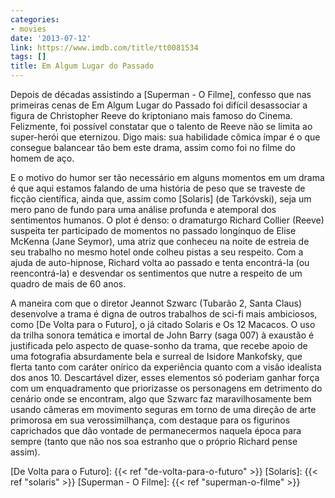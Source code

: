 ```yaml
---
categories:
- movies
date: '2013-07-12'
link: https://www.imdb.com/title/tt0081534
tags: []
title: Em Algum Lugar do Passado
---
```


Depois de décadas assistindo a [Superman - O Filme], confesso que nas primeiras cenas de Em Algum Lugar do Passado foi difícil desassociar a figura de Christopher Reeve do kriptoniano mais famoso do Cinema. Felizmente, foi possível constatar que o talento de Reeve não se limita ao super-herói que eternizou. Digo mais: sua habilidade cômica ímpar é o que consegue balancear tão bem este drama, assim como foi no filme do homem de aço.

E o motivo do humor ser tão necessário em alguns momentos em um drama é que aqui estamos falando de uma história de peso que se traveste de ficção científica, ainda que, assim como [Solaris] (de Tarkóvski), seja um mero pano de fundo para uma análise profunda e atemporal dos sentimentos humanos. O plot é denso: o dramaturgo Richard Collier (Reeve) suspeita ter participado de momentos no passado longínquo de Elise McKenna (Jane Seymor), uma atriz que conheceu na noite de estreia de seu trabalho no mesmo hotel onde colheu pistas a seu respeito. Com a ajuda de auto-hipnose, Richard volta ao passado e tenta encontrá-la (ou reencontrá-la) e desvendar os sentimentos que nutre a respeito de um quadro de mais de 60 anos.

A maneira com que o diretor Jeannot Szwarc (Tubarão 2, Santa Claus) desenvolve a trama é digna de outros trabalhos de sci-fi mais ambiciosos, como [De Volta para o Futuro], o já citado Solaris e Os 12 Macacos. O uso da trilha sonora temática e imortal de John Barry (saga 007) à exaustão é justificada pelo aspecto de quase-sonho da trama, que recebe apoio de uma fotografia absurdamente bela e surreal de Isidore Mankofsky, que flerta tanto com caráter onírico da experiência quanto com a visão idealista dos anos 10. Descartável dizer, esses elementos só poderiam ganhar força com um enquadramento que priorizasse os personagens em detrimento do cenário onde se encontram, algo que Szwarc faz maravilhosamente bem usando câmeras em movimento seguras em torno de uma direção de arte primorosa em sua verossimilhança, com destaque para os figurinos caprichados que dão vontade de permanecermos naquela época para sempre (tanto que não nos soa estranho que o próprio Richard pense assim).

[De Volta para o Futuro]: {{< ref "de-volta-para-o-futuro" >}}
[Solaris]: {{< ref "solaris" >}}
[Superman - O Filme]: {{< ref "superman-o-filme" >}}